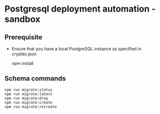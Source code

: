 Postgresql deployment automation - sandbox
====

Prerequisite
----

* Ensure that you have a local PostgreSQL instance as specified in cryptex.json 


    npm install


Schema commands
----

    npm run migrate:status
    npm run migrate:latest
    npm run migrate:drop
    npm run migrate:create
    npm run migrate:recreate